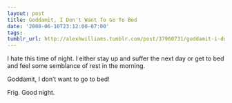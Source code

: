 ```yaml
---
layout: post
title: Goddamit, I Don't Want To Go To Bed
date: '2008-06-10T23:12:00-07:00'
tags: 
tumblr_url: http://alexhwilliams.tumblr.com/post/37960731/goddamit-i-dont-want-to-go-to-bed
---
```

<p>I hate this time of night. I either stay up and suffer the next day or get to bed and feel some semblance of rest in the morning.</p>
<p>Goddamit, I don&#8217;t want to go to bed!</p>
<p>Frig. Good night.</p>
